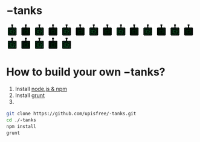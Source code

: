 −tanks
======

![](https://raw.githubusercontent.com/upisfree/-tanks/master/assets/textures/readme/bot.png)
![](https://raw.githubusercontent.com/upisfree/-tanks/master/assets/textures/readme/player.png)
![](https://raw.githubusercontent.com/upisfree/-tanks/master/assets/textures/readme/bot.png)
![](https://raw.githubusercontent.com/upisfree/-tanks/master/assets/textures/readme/player.png)
![](https://raw.githubusercontent.com/upisfree/-tanks/master/assets/textures/readme/bot.png)
![](https://raw.githubusercontent.com/upisfree/-tanks/master/assets/textures/readme/player.png)
![](https://raw.githubusercontent.com/upisfree/-tanks/master/assets/textures/readme/bot.png)
![](https://raw.githubusercontent.com/upisfree/-tanks/master/assets/textures/readme/player.png)
![](https://raw.githubusercontent.com/upisfree/-tanks/master/assets/textures/readme/bot.png)
![](https://raw.githubusercontent.com/upisfree/-tanks/master/assets/textures/readme/player.png)
![](https://raw.githubusercontent.com/upisfree/-tanks/master/assets/textures/readme/bot.png)
![](https://raw.githubusercontent.com/upisfree/-tanks/master/assets/textures/readme/player.png)
![](https://raw.githubusercontent.com/upisfree/-tanks/master/assets/textures/readme/bot.png)
![](https://raw.githubusercontent.com/upisfree/-tanks/master/assets/textures/readme/player.png)
![](https://raw.githubusercontent.com/upisfree/-tanks/master/assets/textures/readme/bot.png)
![](https://raw.githubusercontent.com/upisfree/-tanks/master/assets/textures/readme/player.png)
![](https://raw.githubusercontent.com/upisfree/-tanks/master/assets/textures/readme/bot.png)
![](https://raw.githubusercontent.com/upisfree/-tanks/master/assets/textures/readme/player.png)
![](https://raw.githubusercontent.com/upisfree/-tanks/master/assets/textures/readme/bot.png)

# How to build your own −tanks?
 1. Install [node.js & npm](https://github.com/joyent/node/wiki/Installation)
 2. Install [grunt](http://gruntjs.com/getting-started)
 3. 
```bash
git clone https://github.com/upisfree/-tanks.git
cd ./-tanks
npm install
grunt
```
